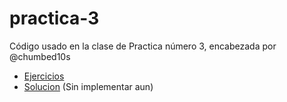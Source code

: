 # practica-3

Código usado en la clase de Practica número 3, encabezada por @chumbed10s


- [Ejercicios](https://github.com/Tecnicatura-Programacion/practica-3/blob/main/consginas.md)
- [Solucion]() (Sin implementar aun)